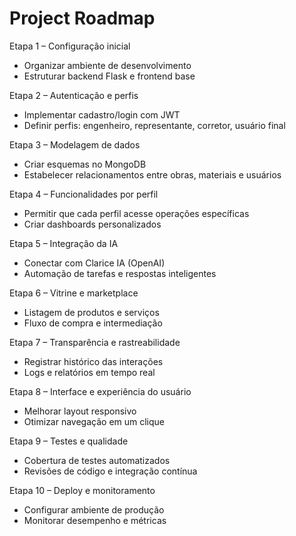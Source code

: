 # Project Roadmap

Etapa 1 – Configuração inicial
- Organizar ambiente de desenvolvimento
- Estruturar backend Flask e frontend base

Etapa 2 – Autenticação e perfis
- Implementar cadastro/login com JWT
- Definir perfis: engenheiro, representante, corretor, usuário final

Etapa 3 – Modelagem de dados
- Criar esquemas no MongoDB
- Estabelecer relacionamentos entre obras, materiais e usuários

Etapa 4 – Funcionalidades por perfil
- Permitir que cada perfil acesse operações específicas
- Criar dashboards personalizados

Etapa 5 – Integração da IA
- Conectar com Clarice IA (OpenAI)
- Automação de tarefas e respostas inteligentes

Etapa 6 – Vitrine e marketplace
- Listagem de produtos e serviços
- Fluxo de compra e intermediação

Etapa 7 – Transparência e rastreabilidade
- Registrar histórico das interações
- Logs e relatórios em tempo real

Etapa 8 – Interface e experiência do usuário
- Melhorar layout responsivo
- Otimizar navegação em um clique

Etapa 9 – Testes e qualidade
- Cobertura de testes automatizados
- Revisões de código e integração contínua

Etapa 10 – Deploy e monitoramento
- Configurar ambiente de produção
- Monitorar desempenho e métricas